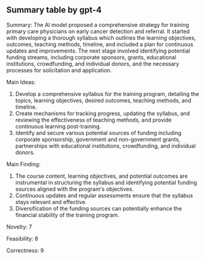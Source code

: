 ## Summary table by gpt-4
Summary: 
The AI model proposed a comprehensive strategy for training primary care physicians on early cancer detection and referral. It started with developing a thorough syllabus which outlines the learning objectives, outcomes, teaching methods, timeline, and included a plan for continuous updates and improvements. The next stage involved identifying potential funding streams, including corporate sponsors, grants, educational institutions, crowdfunding, and individual donors, and the necessary processes for solicitation and application.

Main Ideas: 
1. Develop a comprehensive syllabus for the training program, detailing the topics, learning objectives, desired outcomes, teaching methods, and timeline. 
2. Create mechanisms for tracking progress, updating the syllabus, and reviewing the effectiveness of teaching methods, and provide continuous learning post-training.
3. Identify and secure various potential sources of funding including corporate sponsorship, government and non-government grants, partnerships with educational institutions, crowdfunding, and individual donors.

Main Finding:
1. The course content, learning objectives, and potential outcomes are instrumental in structuring the syllabus and identifying potential funding sources aligned with the program's objectives.
2. Continuous updates and regular assessments ensure that the syllabus stays relevant and effective.
3. Diversification of the funding sources can potentially enhance the financial stability of the training program.

Novelty: 7

Feasibility: 8

Correctness: 9
